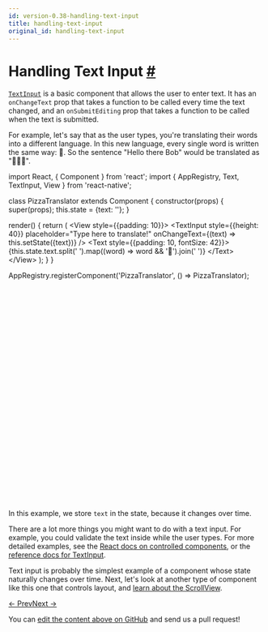 ```yaml
---
id: version-0.38-handling-text-input
title: handling-text-input
original_id: handling-text-input
---
```

<a id="content"></a><h1><a class="anchor" name="handling-text-input"></a>Handling Text Input <a class="hash-link" href="docs/handling-text-input.html#handling-text-input">#</a></h1><div><p><a href="/react-native/docs/textinput.html#content" target=""><code>TextInput</code></a> is a basic component that allows the user to enter text. It has an <code>onChangeText</code> prop that takes
a function to be called every time the text changed, and an <code>onSubmitEditing</code> prop that takes a function to be called when the text is submitted.</p><p>For example, let's say that as the user types, you're translating their words  into a different language. In this new language, every single word is written the same way: 🍕. So the sentence "Hello there Bob" would be translated
as "🍕🍕🍕".</p><div class="web-player"><div class="prism language-javascript">import React<span class="token punctuation">,</span> <span class="token punctuation">{</span> Component <span class="token punctuation">}</span> from <span class="token string">'react'</span><span class="token punctuation">;</span>
import <span class="token punctuation">{</span> AppRegistry<span class="token punctuation">,</span> Text<span class="token punctuation">,</span> TextInput<span class="token punctuation">,</span> View <span class="token punctuation">}</span> from <span class="token string">'react-native'</span><span class="token punctuation">;</span>

class <span class="token class-name">PizzaTranslator</span> extends <span class="token class-name">Component</span> <span class="token punctuation">{</span>
  <span class="token function">constructor<span class="token punctuation">(</span></span>props<span class="token punctuation">)</span> <span class="token punctuation">{</span>
    <span class="token function">super<span class="token punctuation">(</span></span>props<span class="token punctuation">)</span><span class="token punctuation">;</span>
    <span class="token keyword">this</span><span class="token punctuation">.</span>state <span class="token operator">=</span> <span class="token punctuation">{</span>text<span class="token punctuation">:</span> <span class="token string">''</span><span class="token punctuation">}</span><span class="token punctuation">;</span>
  <span class="token punctuation">}</span>

  <span class="token function">render<span class="token punctuation">(</span></span><span class="token punctuation">)</span> <span class="token punctuation">{</span>
    <span class="token keyword">return</span> <span class="token punctuation">(</span>
      &lt;View style<span class="token operator">=</span><span class="token punctuation">{</span><span class="token punctuation">{</span>padding<span class="token punctuation">:</span> <span class="token number">10</span><span class="token punctuation">}</span><span class="token punctuation">}</span><span class="token operator">&gt;</span>
        &lt;TextInput
          style<span class="token operator">=</span><span class="token punctuation">{</span><span class="token punctuation">{</span>height<span class="token punctuation">:</span> <span class="token number">40</span><span class="token punctuation">}</span><span class="token punctuation">}</span>
          placeholder<span class="token operator">=</span><span class="token string">"Type here to translate!"</span>
          onChangeText<span class="token operator">=</span><span class="token punctuation">{</span><span class="token punctuation">(</span>text<span class="token punctuation">)</span> <span class="token operator">=</span><span class="token operator">&gt;</span> <span class="token keyword">this</span><span class="token punctuation">.</span><span class="token function">setState<span class="token punctuation">(</span></span><span class="token punctuation">{</span>text<span class="token punctuation">}</span><span class="token punctuation">)</span><span class="token punctuation">}</span>
        <span class="token operator">/</span><span class="token operator">&gt;</span>
        &lt;Text style<span class="token operator">=</span><span class="token punctuation">{</span><span class="token punctuation">{</span>padding<span class="token punctuation">:</span> <span class="token number">10</span><span class="token punctuation">,</span> fontSize<span class="token punctuation">:</span> <span class="token number">42</span><span class="token punctuation">}</span><span class="token punctuation">}</span><span class="token operator">&gt;</span>
          <span class="token punctuation">{</span><span class="token keyword">this</span><span class="token punctuation">.</span>state<span class="token punctuation">.</span>text<span class="token punctuation">.</span><span class="token function">split<span class="token punctuation">(</span></span><span class="token string">' '</span><span class="token punctuation">)</span><span class="token punctuation">.</span><span class="token function">map<span class="token punctuation">(</span></span><span class="token punctuation">(</span>word<span class="token punctuation">)</span> <span class="token operator">=</span><span class="token operator">&gt;</span> word &amp;&amp; <span class="token string">'🍕'</span><span class="token punctuation">)</span><span class="token punctuation">.</span><span class="token function">join<span class="token punctuation">(</span></span><span class="token string">' '</span><span class="token punctuation">)</span><span class="token punctuation">}</span>
        &lt;<span class="token operator">/</span>Text<span class="token operator">&gt;</span>
      &lt;<span class="token operator">/</span>View<span class="token operator">&gt;</span>
    <span class="token punctuation">)</span><span class="token punctuation">;</span>
  <span class="token punctuation">}</span>
<span class="token punctuation">}</span>

AppRegistry<span class="token punctuation">.</span><span class="token function">registerComponent<span class="token punctuation">(</span></span><span class="token string">'PizzaTranslator'</span><span class="token punctuation">,</span> <span class="token punctuation">(</span><span class="token punctuation">)</span> <span class="token operator">=</span><span class="token operator">&gt;</span> PizzaTranslator<span class="token punctuation">)</span><span class="token punctuation">;</span></div><iframe style="margin-top:4px;" width="880" height="420" data-src="//cdn.rawgit.com/dabbott/react-native-web-player/gh-v1.2.4/index.html#code=import%20React%2C%20%7B%20Component%20%7D%20from%20'react'%3B%0Aimport%20%7B%20AppRegistry%2C%20Text%2C%20TextInput%2C%20View%20%7D%20from%20'react-native'%3B%0A%0Aclass%20PizzaTranslator%20extends%20Component%20%7B%0A%20%20constructor(props)%20%7B%0A%20%20%20%20super(props)%3B%0A%20%20%20%20this.state%20%3D%20%7Btext%3A%20''%7D%3B%0A%20%20%7D%0A%0A%20%20render()%20%7B%0A%20%20%20%20return%20(%0A%20%20%20%20%20%20%3CView%20style%3D%7B%7Bpadding%3A%2010%7D%7D%3E%0A%20%20%20%20%20%20%20%20%3CTextInput%0A%20%20%20%20%20%20%20%20%20%20style%3D%7B%7Bheight%3A%2040%7D%7D%0A%20%20%20%20%20%20%20%20%20%20placeholder%3D%22Type%20here%20to%20translate!%22%0A%20%20%20%20%20%20%20%20%20%20onChangeText%3D%7B(text)%20%3D%3E%20this.setState(%7Btext%7D)%7D%0A%20%20%20%20%20%20%20%20%2F%3E%0A%20%20%20%20%20%20%20%20%3CText%20style%3D%7B%7Bpadding%3A%2010%2C%20fontSize%3A%2042%7D%7D%3E%0A%20%20%20%20%20%20%20%20%20%20%7Bthis.state.text.split('%20').map((word)%20%3D%3E%20word%20%26%26%20'%F0%9F%8D%95').join('%20')%7D%0A%20%20%20%20%20%20%20%20%3C%2FText%3E%0A%20%20%20%20%20%20%3C%2FView%3E%0A%20%20%20%20)%3B%0A%20%20%7D%0A%7D%0A%0AAppRegistry.registerComponent('PizzaTranslator'%2C%20()%20%3D%3E%20PizzaTranslator)%3B" frameborder="0"></iframe></div><p>In this example, we store <code>text</code> in the state, because it changes over time.</p><p>There are a lot more things you might want to do with a text input. For example, you could validate the text inside while the user types. For more detailed examples, see the <a href="https://facebook.github.io/react/docs/forms.html" target="_blank">React docs on controlled components</a>, or the <a href="/react-native/docs/textinput.html" target="">reference docs for TextInput</a>.</p><p>Text input is probably the simplest example of a component whose state naturally changes over time. Next, let's look at another type of component like this one that controls layout, and <a href="/react-native/docs/using-a-scrollview.html" target="">learn about the ScrollView</a>.</p></div><div class="docs-prevnext"><a class="docs-prev" href="docs/flexbox.html#content">← Prev</a><a class="docs-next" href="docs/using-a-scrollview.html#content">Next →</a></div><p class="edit-page-block">You can <a target="_blank" href="https://github.com/facebook/react-native/blob/master/docs/HandlingTextInput.md">edit the content above on GitHub</a> and send us a pull request!</p>